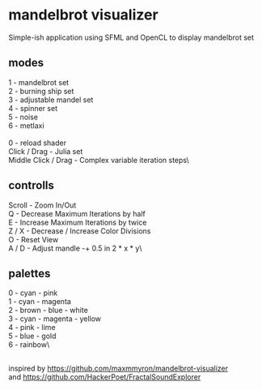 # mandelbrot visualizer
Simple-ish application using SFML and OpenCL to display mandelbrot set

## modes
1 - mandelbrot set\
2 - burning ship set\
3 - adjustable mandel set\
4 - spinner set\
5 - noise\
6 - metlaxi\
\
0 - reload shader\
Click / Drag - Julia set\
Middle Click / Drag - Complex variable iteration steps\

## controlls
Scroll - Zoom In/Out\
Q - Decrease Maximum Iterations by half\
E	- Increase Maximum Iterations by twice\
Z / X - Decrease / Increase Color Divisions\
O - Reset View\
A / D - Adjust mandle -+ 0.5 in 2 * x * y\

## palettes
0 - cyan - pink\
1 - cyan - magenta\
2 - brown - blue - white\
3 - cyan - magenta - yellow\
4 - pink - lime\
5 - blue - gold\
6 - rainbow\

## 
inspired by https://github.com/maxmmyron/mandelbrot-visualizer \
and https://github.com/HackerPoet/FractalSoundExplorer